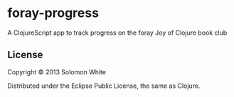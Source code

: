 # foray-progress

A ClojureScript app to track progress on the foray Joy of Clojure book club

## License

Copyright © 2013 Solomon White

Distributed under the Eclipse Public License, the same as Clojure.
